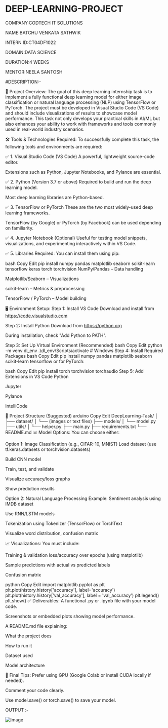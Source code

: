 # DEEP-LEARNING-PROJECT

COMPANY:CODTECH IT SOLUTIONS

NAME:BATCHU VENKATA SATHWIK

INTERN ID:CT04DF1022

DOMAIN:DATA SCIENCE

DURATION:4 WEEKS

MENTOR:NEELA SANTOSH

#DESCRIPTION:-

📌 Project Overview:
The goal of this deep learning internship task is to implement a fully functional deep learning model for either image classification or natural language processing (NLP) using TensorFlow or PyTorch. The project must be developed in Visual Studio Code (VS Code) and should include visualizations of results to showcase model performance. This task not only develops your practical skills in AI/ML but also enhances your ability to work with frameworks and tools commonly used in real-world industry scenarios.

🛠️ Tools & Technologies Required:
To successfully complete this task, the following tools and environments are required:

✅ 1. Visual Studio Code (VS Code)
A powerful, lightweight source-code editor.

Extensions such as Python, Jupyter Notebooks, and Pylance are essential.

✅ 2. Python (Version 3.7 or above)
Required to build and run the deep learning model.

Most deep learning libraries are Python-based.

✅ 3. TensorFlow or PyTorch
These are the two most widely-used deep learning frameworks.

TensorFlow (by Google) or PyTorch (by Facebook) can be used depending on familiarity.

✅ 4. Jupyter Notebook (Optional)
Useful for testing model snippets, visualizations, and experimenting interactively within VS Code.

✅ 5. Libraries Required:
You can install them using pip:

bash
Copy
Edit
pip install numpy pandas matplotlib seaborn scikit-learn tensorflow keras torch torchvision
NumPy/Pandas – Data handling

Matplotlib/Seaborn – Visualizations

scikit-learn – Metrics & preprocessing

TensorFlow / PyTorch – Model building

🖥️ Environment Setup:
Step 1: Install VS Code
Download and install from https://code.visualstudio.com

Step 2: Install Python
Download from https://python.org

During installation, check "Add Python to PATH".

Step 3: Set Up Virtual Environment (Recommended)
bash
Copy
Edit
python -m venv dl_env
.\dl_env\Scripts\activate   # Windows
Step 4: Install Required Packages
bash
Copy
Edit
pip install numpy pandas matplotlib seaborn scikit-learn tensorflow
or for PyTorch:

bash
Copy
Edit
pip install torch torchvision torchaudio
Step 5: Add Extensions in VS Code
Python

Jupyter

Pylance

IntelliCode

📂 Project Structure (Suggested)
arduino
Copy
Edit
DeepLearning-Task/
│
├── dataset/
│   └── (images or text files)
├── models/
│   └── model.py
├── utils/
│   └── helper.py
├── main.py
├── requirements.txt
└── README.md
📊 Model Options:
You can choose either:

Option 1: Image Classification (e.g., CIFAR-10, MNIST)
Load dataset (use tf.keras.datasets or torchvision.datasets)

Build CNN model

Train, test, and validate

Visualize accuracy/loss graphs

Show prediction results

Option 2: Natural Language Processing
Example: Sentiment analysis using IMDB dataset

Use RNN/LSTM models

Tokenization using Tokenizer (TensorFlow) or TorchText

Visualize word distribution, confusion matrix

📈 Visualizations:
You must include:

Training & validation loss/accuracy over epochs (using matplotlib)

Sample predictions with actual vs predicted labels

Confusion matrix

python
Copy
Edit
import matplotlib.pyplot as plt
plt.plot(history.history['accuracy'], label='accuracy')
plt.plot(history.history['val_accuracy'], label = 'val_accuracy')
plt.legend()
plt.show()
✅ Deliverables:
A functional .py or .ipynb file with your model code.

Screenshots or embedded plots showing model performance.

A README.md file explaining:

What the project does

How to run it

Dataset used

Model architecture

📝 Final Tips:
Prefer using GPU (Google Colab or install CUDA locally if needed).

Comment your code clearly.

Use model.save() or torch.save() to save your model.


OUTPUT :-

![Image](https://github.com/user-attachments/assets/449797ee-e151-4133-9743-7ae44f5dfaee)
